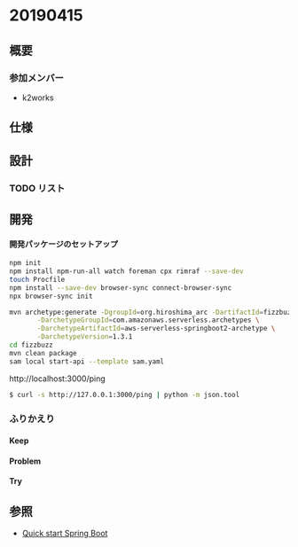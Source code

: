 # 20190415

## 概要

### 参加メンバー

- k2works

## 仕様

## 設計

### TODO リスト

## 開発
#### 開発パッケージのセットアップ

```bash
npm init
npm install npm-run-all watch foreman cpx rimraf --save-dev
touch Procfile
npm install --save-dev browser-sync connect-browser-sync
npx browser-sync init
```

```bash
mvn archetype:generate -DgroupId=org.hiroshima_arc -DartifactId=fizzbuzz -Dversion=1.0-SNAPSHOT \
       -DarchetypeGroupId=com.amazonaws.serverless.archetypes \
       -DarchetypeArtifactId=aws-serverless-springboot2-archetype \
       -DarchetypeVersion=1.3.1
cd fizzbuzz
mvn clean package
sam local start-api --template sam.yaml
```

http://localhost:3000/ping
```bash
$ curl -s http://127.0.0.1:3000/ping | python -m json.tool
```

### ふりかえり

#### Keep

#### Problem

#### Try

## 参照

- [Quick start Spring Boot](https://github.com/awslabs/aws-serverless-java-container/wiki/Quick-start---Spring-Boot)